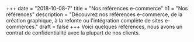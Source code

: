 +++
date = "2018-10-08-7"
title = "Nos références e-commerce"
h1 = "Nos références"
description = "Découvrez nos références e-commerce, de la création graphique, à la refonte ou l'intégration complète de sites e-commerces."
draft = false
+++
Voici quelques références, nous avons un contrat de confidentialité avec la plupart de nos clients.